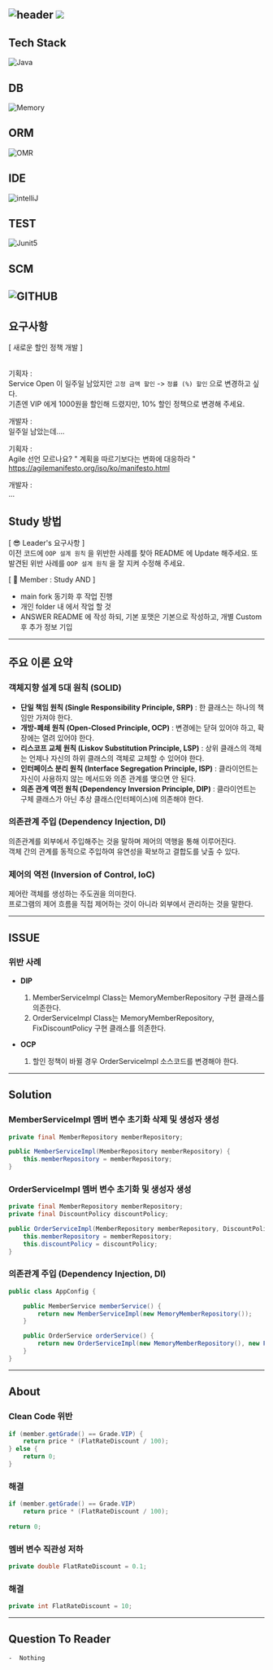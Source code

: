 ![header](https://capsule-render.vercel.app/api?type=soft&color=auto&height=150&section=header&text=UserManagement&fontSize=90&animation=blink&align=center)
<a href="https://hits.seeyoufarm.com"><img src="https://hits.seeyoufarm.com/api/count/incr/badge.svg?url=https%3A%2F%2Fgithub.com%2FFX-STUDY%2FBE-STUDY%2Fhit-counter&count_bg=%2379C83D&title_bg=%23555555&icon=&icon_color=%23E7E7E7&title=hits&edge_flat=false"/></a>
--
## Tech Stack
![Java](https://img.shields.io/badge/Java-ED8B00?style=for-the-badge&logo=openjdk&logoColor=white)
## DB
![Memory](https://img.shields.io/badge/Memory-000000?style=for-the-badge&logo=memory&logoColor=white)
## ORM
![OMR](https://img.shields.io/badge/NONE-000000?style=for-the-badge&logo=NONE&logoColor=white)
## IDE
![intelliJ](https://img.shields.io/badge/IntelliJIDEA-000000?style=for-the-badge&logo=IntelliJIDEA&logoColor=white)
## TEST
![Junit5](https://img.shields.io/badge/JUnit5-25A162?style=for-the-badge&logo=JUnit5&logoColor=white)
## SCM
![GITHUB](https://img.shields.io/badge/GitHub-100000?style=for-the-badge&logo=github&logoColor=white)
--
## 요구사항
[ 새로운 할인 정책 개발 ]<br><br>

기획자 : <br>
Service Open 이 일주일 남았지만 `고정 금액 할인` -> `정률 (%) 할인` 으로 변경하고 싶다.<br>
기존엔 VIP 에게 1000원을 할인해 드렸지만, 10% 할인 정책으로 변경해 주세요.<br>

개발자 : <br>
일주일 남았는데.... <br>

기획자 : <br>
Agile 선언 모르나요? " 계획을 따르기보다는 변화에 대응하라 " <br>
https://agilemanifesto.org/iso/ko/manifesto.html <br>

개발자 :<br>
...<br>

## Study 방법
[ 😎 Leader's 요구사항 ] <br>
이전 코드에 `OOP 설계 원칙` 을 위반한 사례를 찾아 README 에 Update 해주세요.
또 발견된 위반 사례를 `OOP 설계 원칙` 을 잘 지켜 수정해 주세요.

[ 🧐 Member : Study AND ] <br>
   - main fork 동기화 후 작업 진행
   - 개인 folder 내 에서 작업 할 것
   - ANSWER README 에 작성 하되, 기본 포맷은 기본으로 작성하고, 개별 Custom 후 추가 정보 기입

---

## 주요 이론 요약
### 객체지향 설계 5대 원칙 (SOLID)
* **단일 책임 원칙 (Single Responsibility Principle, SRP)** : 한 클래스는 하나의 책임만 가져야 한다.
* **개방-폐쇄 원칙 (Open-Closed Principle, OCP)** : 변경에는 닫혀 있어야 하고, 확장에는 열려 있어야 한다.
* **리스코프 교체 원칙 (Liskov Substitution Principle, LSP)** : 상위 클래스의 객체는 언제나 자신의 하위 클래스의 객체로 교체할 수 있어야 한다.
* **인터페이스 분리 원칙 (Interface Segregation Principle, ISP)** : 클라이언트는 자신이 사용하지 않는 메서드와 의존 관계를 맺으면 안 된다.
* **의존 관계 역전 원칙 (Dependency Inversion Principle, DIP)** : 클라이언트는 구체 클래스가 아닌 추상 클래스(인터페이스)에 의존해야 한다.

###
### 의존관계 주입 (Dependency Injection, DI)
의존관계를 외부에서 주입해주는 것을 말하며 제어의 역행을 통해 이루어진다. <br>
객체 간의 관계를 동적으로 주입하여 유연성을 확보하고 결합도를 낮출 수 있다.

###
### 제어의 역전 (Inversion of Control, IoC)
제어란 객체를 생성하는 주도권을 의미한다.<br>
프로그램의 제어 흐름을 직접 제어하는 것이 아니라 외부에서 관리하는 것을 말한다.

---

## ISSUE
### 위반 사례
* **DIP**
    1. MemberServiceImpl Class는 MemoryMemberRepository 구현 클래스를 의존한다.
    2. OrderServiceImpl Class는 MemoryMemberRepository, FixDiscountPolicy 구현 클래스를 의존한다.


* **OCP**
    1. 할인 정책이 바뀔 경우 OrderServiceImpl 소스코드를 변경해야 한다.

---

## Solution
### MemberServiceImpl 멤버 변수 초기화 삭제 및 생성자 생성
```java
private final MemberRepository memberRepository;

public MemberServiceImpl(MemberRepository memberRepository) {
    this.memberRepository = memberRepository;
}
```
###
### OrderServiceImpl 멤버 변수 초기화 및 생성자 생성
```java
private final MemberRepository memberRepository;
private final DiscountPolicy discountPolicy;

public OrderServiceImpl(MemberRepository memberRepository, DiscountPolicy discountPolicy) {
    this.memberRepository = memberRepository;
    this.discountPolicy = discountPolicy;
}
```
###
### 의존관계 주입 (Dependency Injection, DI)
```java
public class AppConfig {

    public MemberService memberService() {
        return new MemberServiceImpl(new MemoryMemberRepository());
    }

    public OrderService orderService() {
        return new OrderServiceImpl(new MemoryMemberRepository(), new FixDiscountPolicy());
    }
}
```

---

## About
### Clean Code 위반

```java
if (member.getGrade() == Grade.VIP) {
    return price * (FlatRateDiscount / 100);
} else {
    return 0;    
}
```
### 해결

```java
if (member.getGrade() == Grade.VIP)
    return price * (FlatRateDiscount / 100);
    
return 0;
```

###
### 멤버 변수 직관성 저하
```java
private double FlatRateDiscount = 0.1;
```
### 해결
```java
private int FlatRateDiscount = 10;
```

---

## Question To Reader
    -  Nothing
